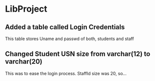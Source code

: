 # LibProject

## Added a table called **Login Credentials** 
This table stores Uname and passwd of both, students and staff

## Changed Student USN size from varchar(12) to varchar(20)
This was to ease the login process. StaffId size was 20, so...

